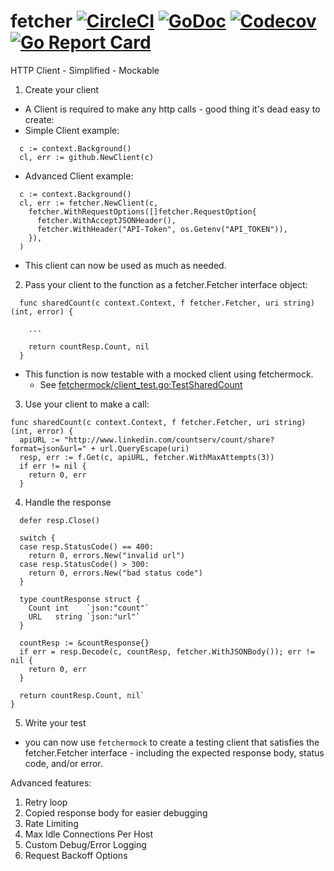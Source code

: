 # fetcher [![CircleCI](https://img.shields.io/circleci/project/github/nozzle/fetcher.svg)](https://circleci.com/gh/nozzle/fetcher) [![GoDoc](https://godoc.org/github.com/nozzle/fetcher?status.svg)](https://godoc.org/github.com/nozzle/fetcher) [![Codecov](https://img.shields.io/codecov/c/github/nozzle/fetcher.svg)](https://codecov.io/gh/nozzle/fetcher/) [![Go Report Card](https://goreportcard.com/badge/github.com/nozzle/fetcher)](https://goreportcard.com/report/github.com/nozzle/fetcher)
HTTP Client - Simplified - Mockable

1. Create your client
- A Client is required to make any http calls - good thing it's dead easy to create:
- Simple Client example:

```
  c := context.Background()
  cl, err := github.NewClient(c)
```
- Advanced Client example:
```
  c := context.Background()
  cl, err := fetcher.NewClient(c,
    fetcher.WithRequestOptions([]fetcher.RequestOption{
      fetcher.WithAcceptJSONHeader(),
      fetcher.WithHeader("API-Token", os.Getenv("API_TOKEN")),
    }),
  )
```
- This client can now be used as much as needed. 

2. Pass your client to the function as a fetcher.Fetcher interface object:
```
  func sharedCount(c context.Context, f fetcher.Fetcher, uri string) (int, error) {
	
    ...

    return countResp.Count, nil
  }

```
- This function is now testable with a mocked client using fetchermock.
  * See [fetchermock/client_test.go:TestSharedCount](https://github.com/nozzle/fetcher/blob/807c82bdfff749ca61c7cd3e80364fd119d42533/fetchermock/client_test.go#L22)

3. Use your client to make a call:
```
func sharedCount(c context.Context, f fetcher.Fetcher, uri string) (int, error) {
  apiURL := "http://www.linkedin.com/countserv/count/share?format=json&url=" + url.QueryEscape(uri)
  resp, err := f.Get(c, apiURL, fetcher.WithMaxAttempts(3))
  if err != nil {
    return 0, err
  }
```

4. Handle the response
```
  defer resp.Close()

  switch {
  case resp.StatusCode() == 400:
    return 0, errors.New("invalid url")
  case resp.StatusCode() > 300:
    return 0, errors.New("bad status code")
  }

  type countResponse struct {
    Count int    `json:"count"`
    URL   string `json:"url"`
  }

  countResp := &countResponse{}
  if err = resp.Decode(c, countResp, fetcher.WithJSONBody()); err != nil {
    return 0, err
  }

  return countResp.Count, nil`
}

```

5. Write your test
- you can now use `fetchermock` to create a testing client that satisfies the fetcher.Fetcher interface - including the expected response body, status code, and/or error. 

Advanced features:
1. Retry loop
2. Copied response body for easier debugging
3. Rate Limiting
4. Max Idle Connections Per Host
5. Custom Debug/Error Logging
6. Request Backoff Options
